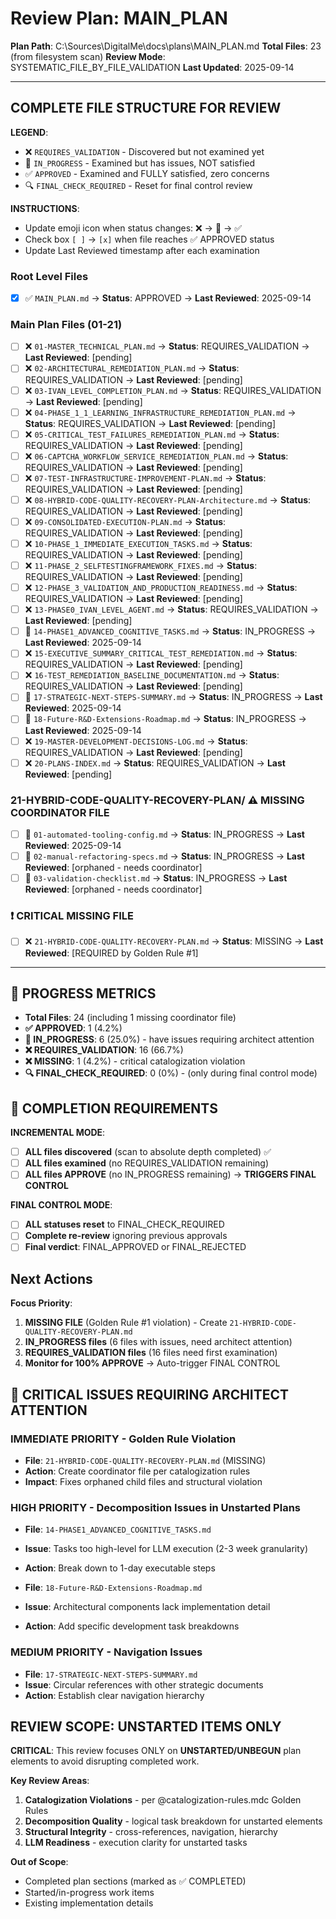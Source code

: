 # Review Plan: MAIN_PLAN

**Plan Path**: C:\Sources\DigitalMe\docs\plans\MAIN_PLAN.md
**Total Files**: 23 (from filesystem scan)
**Review Mode**: SYSTEMATIC_FILE_BY_FILE_VALIDATION
**Last Updated**: 2025-09-14

---

## COMPLETE FILE STRUCTURE FOR REVIEW

**LEGEND**:
- ❌ `REQUIRES_VALIDATION` - Discovered but not examined yet
- 🔄 `IN_PROGRESS` - Examined but has issues, NOT satisfied
- ✅ `APPROVED` - Examined and FULLY satisfied, zero concerns
- 🔍 `FINAL_CHECK_REQUIRED` - Reset for final control review

**INSTRUCTIONS**:
- Update emoji icon when status changes: ❌ → 🔄 → ✅
- Check box `[ ]` → `[x]` when file reaches ✅ APPROVED status
- Update Last Reviewed timestamp after each examination

### Root Level Files
- [x] ✅ `MAIN_PLAN.md` → **Status**: APPROVED → **Last Reviewed**: 2025-09-14

### Main Plan Files (01-21)
- [ ] ❌ `01-MASTER_TECHNICAL_PLAN.md` → **Status**: REQUIRES_VALIDATION → **Last Reviewed**: [pending]
- [ ] ❌ `02-ARCHITECTURAL_REMEDIATION_PLAN.md` → **Status**: REQUIRES_VALIDATION → **Last Reviewed**: [pending]
- [ ] ❌ `03-IVAN_LEVEL_COMPLETION_PLAN.md` → **Status**: REQUIRES_VALIDATION → **Last Reviewed**: [pending]
- [ ] ❌ `04-PHASE_1_1_LEARNING_INFRASTRUCTURE_REMEDIATION_PLAN.md` → **Status**: REQUIRES_VALIDATION → **Last Reviewed**: [pending]
- [ ] ❌ `05-CRITICAL_TEST_FAILURES_REMEDIATION_PLAN.md` → **Status**: REQUIRES_VALIDATION → **Last Reviewed**: [pending]
- [ ] ❌ `06-CAPTCHA_WORKFLOW_SERVICE_REMEDIATION_PLAN.md` → **Status**: REQUIRES_VALIDATION → **Last Reviewed**: [pending]
- [ ] ❌ `07-TEST-INFRASTRUCTURE-IMPROVEMENT-PLAN.md` → **Status**: REQUIRES_VALIDATION → **Last Reviewed**: [pending]
- [ ] ❌ `08-HYBRID-CODE-QUALITY-RECOVERY-PLAN-Architecture.md` → **Status**: REQUIRES_VALIDATION → **Last Reviewed**: [pending]
- [ ] ❌ `09-CONSOLIDATED-EXECUTION-PLAN.md` → **Status**: REQUIRES_VALIDATION → **Last Reviewed**: [pending]
- [ ] ❌ `10-PHASE_1_IMMEDIATE_EXECUTION_TASKS.md` → **Status**: REQUIRES_VALIDATION → **Last Reviewed**: [pending]
- [ ] ❌ `11-PHASE_2_SELFTESTINGFRAMEWORK_FIXES.md` → **Status**: REQUIRES_VALIDATION → **Last Reviewed**: [pending]
- [ ] ❌ `12-PHASE_3_VALIDATION_AND_PRODUCTION_READINESS.md` → **Status**: REQUIRES_VALIDATION → **Last Reviewed**: [pending]
- [ ] ❌ `13-PHASE0_IVAN_LEVEL_AGENT.md` → **Status**: REQUIRES_VALIDATION → **Last Reviewed**: [pending]
- [ ] 🔄 `14-PHASE1_ADVANCED_COGNITIVE_TASKS.md` → **Status**: IN_PROGRESS → **Last Reviewed**: 2025-09-14
- [ ] ❌ `15-EXECUTIVE_SUMMARY_CRITICAL_TEST_REMEDIATION.md` → **Status**: REQUIRES_VALIDATION → **Last Reviewed**: [pending]
- [ ] ❌ `16-TEST_REMEDIATION_BASELINE_DOCUMENTATION.md` → **Status**: REQUIRES_VALIDATION → **Last Reviewed**: [pending]
- [ ] 🔄 `17-STRATEGIC-NEXT-STEPS-SUMMARY.md` → **Status**: IN_PROGRESS → **Last Reviewed**: 2025-09-14
- [ ] 🔄 `18-Future-R&D-Extensions-Roadmap.md` → **Status**: IN_PROGRESS → **Last Reviewed**: 2025-09-14
- [ ] ❌ `19-MASTER-DEVELOPMENT-DECISIONS-LOG.md` → **Status**: REQUIRES_VALIDATION → **Last Reviewed**: [pending]
- [ ] ❌ `20-PLANS-INDEX.md` → **Status**: REQUIRES_VALIDATION → **Last Reviewed**: [pending]

### 21-HYBRID-CODE-QUALITY-RECOVERY-PLAN/ ⚠️ **MISSING COORDINATOR FILE**
- [ ] 🔄 `01-automated-tooling-config.md` → **Status**: IN_PROGRESS → **Last Reviewed**: 2025-09-14
- [ ] 🔄 `02-manual-refactoring-specs.md` → **Status**: IN_PROGRESS → **Last Reviewed**: [orphaned - needs coordinator]
- [ ] 🔄 `03-validation-checklist.md` → **Status**: IN_PROGRESS → **Last Reviewed**: [orphaned - needs coordinator]

### ❗ **CRITICAL MISSING FILE**
- [ ] ❌ `21-HYBRID-CODE-QUALITY-RECOVERY-PLAN.md` → **Status**: MISSING → **Last Reviewed**: [REQUIRED by Golden Rule #1]

---

## 🚨 PROGRESS METRICS
- **Total Files**: 24 (including 1 missing coordinator file)
- **✅ APPROVED**: 1 (4.2%)
- **🔄 IN_PROGRESS**: 6 (25.0%) - have issues requiring architect attention
- **❌ REQUIRES_VALIDATION**: 16 (66.7%)
- **❌ MISSING**: 1 (4.2%) - critical catalogization violation
- **🔍 FINAL_CHECK_REQUIRED**: 0 (0%) - (only during final control mode)

## 🚨 COMPLETION REQUIREMENTS
**INCREMENTAL MODE**:
- [ ] **ALL files discovered** (scan to absolute depth completed) ✅
- [ ] **ALL files examined** (no REQUIRES_VALIDATION remaining)
- [ ] **ALL files APPROVE** (no IN_PROGRESS remaining) → **TRIGGERS FINAL CONTROL**

**FINAL CONTROL MODE**:
- [ ] **ALL statuses reset** to FINAL_CHECK_REQUIRED
- [ ] **Complete re-review** ignoring previous approvals
- [ ] **Final verdict**: FINAL_APPROVED or FINAL_REJECTED

## Next Actions
**Focus Priority**:
1. **MISSING FILE** (Golden Rule #1 violation) - Create `21-HYBRID-CODE-QUALITY-RECOVERY-PLAN.md`
2. **IN_PROGRESS files** (6 files with issues, need architect attention)
3. **REQUIRES_VALIDATION files** (16 files need first examination)
4. **Monitor for 100% APPROVE** → Auto-trigger FINAL CONTROL

## 🚨 CRITICAL ISSUES REQUIRING ARCHITECT ATTENTION

### **IMMEDIATE PRIORITY** - Golden Rule Violation
- **File**: `21-HYBRID-CODE-QUALITY-RECOVERY-PLAN.md` (MISSING)
- **Action**: Create coordinator file per catalogization rules
- **Impact**: Fixes orphaned child files and structural violation

### **HIGH PRIORITY** - Decomposition Issues in Unstarted Plans
- **File**: `14-PHASE1_ADVANCED_COGNITIVE_TASKS.md`
- **Issue**: Tasks too high-level for LLM execution (2-3 week granularity)
- **Action**: Break down to 1-day executable steps

- **File**: `18-Future-R&D-Extensions-Roadmap.md`
- **Issue**: Architectural components lack implementation detail
- **Action**: Add specific development task breakdowns

### **MEDIUM PRIORITY** - Navigation Issues
- **File**: `17-STRATEGIC-NEXT-STEPS-SUMMARY.md`
- **Issue**: Circular references with other strategic documents
- **Action**: Establish clear navigation hierarchy

## REVIEW SCOPE: UNSTARTED ITEMS ONLY

**CRITICAL**: This review focuses ONLY on **UNSTARTED/UNBEGUN** plan elements to avoid disrupting completed work.

**Key Review Areas**:
1. **Catalogization Violations** - per @catalogization-rules.mdc Golden Rules
2. **Decomposition Quality** - logical task breakdown for unstarted elements
3. **Structural Integrity** - cross-references, navigation, hierarchy
4. **LLM Readiness** - execution clarity for unstarted tasks

**Out of Scope**:
- Completed plan sections (marked as ✅ COMPLETED)
- Started/in-progress work items
- Existing implementation details